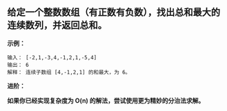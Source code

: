 ## 给定一个整数数组（有正数有负数），找出总和最大的连续数列，并返回总和。

**示例：**

```
输入： [-2,1,-3,4,-1,2,1,-5,4]
输出： 6
解释： 连续子数组 [4,-1,2,1] 的和最大，为 6。
```

**进阶：**

**如果你已经实现复杂度为 O(n) 的解法，尝试使用更为精妙的分治法求解。**